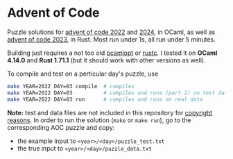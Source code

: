 <!-- LTeX: language=en -->

# Advent of Code

Puzzle solutions for [advent of code 2022](https://adventofcode.com/2022/) and [2024](ttps://adventofcode.com/2024), in OCaml, as well as [advent of code 2023](https://adventofcode.com/2023/), in Rust.
Most run under 1s, all run under 5 minutes.

Building just requires a not too old [ocamlopt](https://v2.ocaml.org/docs/install.html)
or [rustc](https://www.rust-lang.org/tools/install).
I tested it on **OCaml 4.14.0** and **Rust 1.71.1** (but it should work with other versions as well).

To compile and test on a perticular day's puzzle, use
```bash
make YEAR=2022 DAY=03 compile  # compiles
make YEAR=2022 DAY=03          # compiles and runs (part 2) on test date
make YEAR=2022 DAY=03 run      # compiles and runs on real data
```

**Note:** test and data files are not included in this repository for
[copyright reasons](https://adventofcode.com/about#faq_copying). In order to
run the solution (`make` or `make run`), go to the corresponding AOC puzzle and copy:
- the example input to `<year>/<day>/puzzle_test.txt`
- the true input to `<year>/<day>/puzzle_data.txt`
